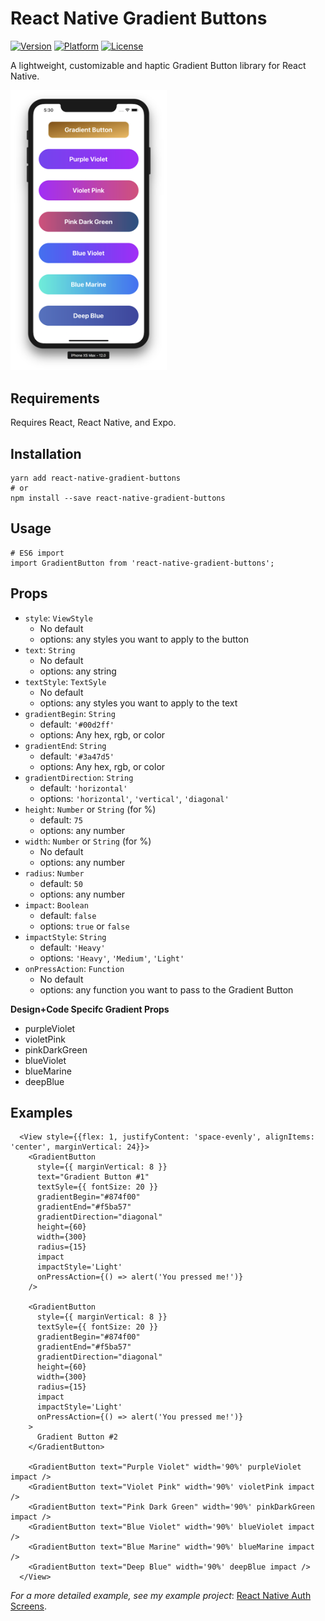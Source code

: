 # React Native Gradient Buttons

[![Version](https://img.shields.io/badge/version-v1.2.5-red.svg)](https://www.npmjs.com/package/react-native-gradient-buttons)
[![Platform](https://img.shields.io/badge/platform-ios%2Fandroid-blue.svg)](https://facebook.github.io/react-native/)
[![License](https://img.shields.io/badge/license-MIT-lightgrey.svg)](https://github.com/thomaswangio/react-native-gradient-buttons/blob/master/LICENSE)



A lightweight, customizable and haptic Gradient Button library for React Native.


<img src="./Examples.png" alt="Examples" width="250">

## Requirements
Requires React, React Native, and Expo.

## Installation

```
yarn add react-native-gradient-buttons
# or
npm install --save react-native-gradient-buttons
```

## Usage

```
# ES6 import
import GradientButton from 'react-native-gradient-buttons';
```

## Props
  - `style`: `ViewStyle`
    - No default
    - options: any styles you want to apply to the button   
  - `text`: `String`
    - No default
    - options: any string
  - `textStyle`: `TextSyle`
    - No default
    - options: any styles you want to apply to the text   
  - `gradientBegin`: `String` 
    - default: `'#00d2ff'`
    - options: Any hex, rgb, or color    
  - `gradientEnd`: `String`
    - default: `'#3a47d5'`
    - options: Any hex, rgb, or color
  - `gradientDirection`: `String`
    - default: `'horizontal'`
    - options: `'horizontal'`, `'vertical'`, `'diagonal'`
  - `height`: `Number` or `String` (for %)
    - default: `75`
    - options: any number
  - `width`: `Number` or `String` (for %)
    - No default
    - options: any number
  - `radius`: `Number`
    - default: `50`
    - options: any number
  - `impact`: `Boolean`
    - default: `false`
    - options: `true` or `false`
  - `impactStyle`: `String`
    - default: `'Heavy'`
    - options: `'Heavy'`, `'Medium'`, `'Light'`
  - `onPressAction`: `Function`
    - No default
    - options: any function you want to pass to the Gradient Button 

  **Design+Code Specifc Gradient Props**
  - purpleViolet
  - violetPink
  - pinkDarkGreen
  - blueViolet
  - blueMarine
  - deepBlue

## Examples

```
  <View style={{flex: 1, justifyContent: 'space-evenly', alignItems: 'center', marginVertical: 24}}>
    <GradientButton
      style={{ marginVertical: 8 }}
      text="Gradient Button #1"
      textSyle={{ fontSize: 20 }}      
      gradientBegin="#874f00"
      gradientEnd="#f5ba57"
      gradientDirection="diagonal"
      height={60}
      width={300}
      radius={15}
      impact
      impactStyle='Light'
      onPressAction={() => alert('You pressed me!')}
    />

    <GradientButton
      style={{ marginVertical: 8 }}
      textSyle={{ fontSize: 20 }}      
      gradientBegin="#874f00"
      gradientEnd="#f5ba57"
      gradientDirection="diagonal"
      height={60}
      width={300}
      radius={15}
      impact
      impactStyle='Light'
      onPressAction={() => alert('You pressed me!')}
    >
      Gradient Button #2   
    </GradientButton>
    
    <GradientButton text="Purple Violet" width='90%' purpleViolet impact />
    <GradientButton text="Violet Pink" width='90%' violetPink impact />
    <GradientButton text="Pink Dark Green" width='90%' pinkDarkGreen impact />
    <GradientButton text="Blue Violet" width='90%' blueViolet impact />
    <GradientButton text="Blue Marine" width='90%' blueMarine impact />
    <GradientButton text="Deep Blue" width='90%' deepBlue impact />
  </View>
```

*For a more detailed example, see my example project*: [React Native Auth Screens](https://github.com/thomaswangio/auth-screens).
